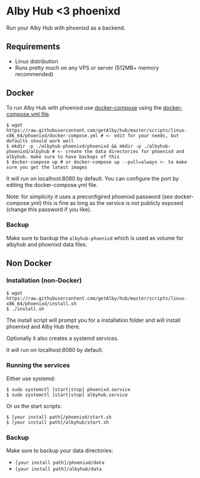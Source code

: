 # Alby Hub <3 phoenixd

Run your Alby Hub with phoenixd as a backend.

## Requirements

- Linux distribution
- Runs pretty much on any VPS or server (512MB+ memory recommended)

## Docker

To run Alby Hub with phoenixd use [docker-compose](https://docs.docker.com/compose/) using the [docker-compose.yml file](https://raw.githubusercontent.com/getAlby/hub/master/scripts/linux-x86_64/phoenixd/docker-compose.yml).

    $ wget https://raw.githubusercontent.com/getAlby/hub/master/scripts/linux-x86_64/phoenixd/docker-compose.yml # <- edit for your needs, but defaults should work well
    $ mkdir -p ./albyhub-phoenixd/phoenixd && mkdir -p ./albyhub-phoenixd/albyhub # <- create the data directories for phoenixd and albyhub. make sure to have backups of this
    $ docker-compose up # or docker-compose up --pull=always <- to make sure you get the latest images

It will run on localhost:8080 by default. You can configure the port by editing the docker-compose.yml file.

Note: for simplicity it uses a preconfigired phoenixd password (see docker-compose.yml) this is fine as long as the service is not publicly exposed (change this password if you like).

### Backup

Make sure to backup the `albyhub-phoenixd` which is used as volume for albyhub and phoenixd data files.

## Non Docker

### Installation (non-Docker)

    $ wget https://raw.githubusercontent.com/getAlby/hub/master/scripts/linux-x86_64/phoenixd/install.sh
    $ ./install.sh

The install script will prompt you for a installation folder and will install phoenixd and Alby Hub there.

Optionally it also creates a systemd services.

It will run on localhost:8080 by default.

### Running the services

Either use systemd:

    $ sudo systemctl [start|stop] phoenixd.service
    $ sudo systemctl [start|stop] albyhub.service

Or us the start scripts:

    $ [your install path]/phoenixd/start.sh
    $ [your install path]/albyhub/start.sh

### Backup

Make sure to backup your data directories:

- `[your install path]/phoenixd/data`
- `[your install path]/albyhub/data`
